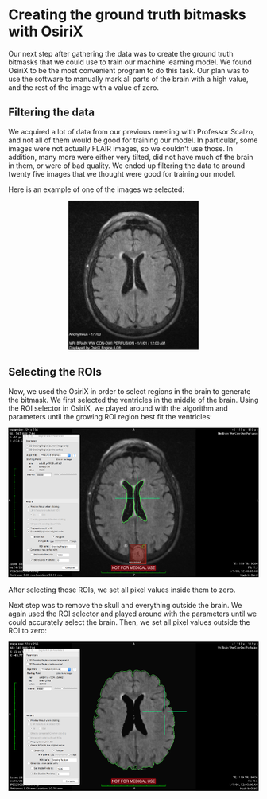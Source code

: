 # Creating the ground truth bitmasks with OsiriX

Our next step after gathering the data was to create the ground truth bitmasks that we could use to
train our machine learning model. We found OsiriX to be the most convenient program to do this task. Our
plan was to use the software to manually mark all parts of the brain with a high value, and the rest of the
image with a value of zero.

## Filtering the data

We acquired a lot of data from our previous meeting with Professor Scalzo, and not all of them would be
good for training our model. In particular, some images were not actually FLAIR images, so we couldn't
use those. In addition, many more were either very tilted, did not have much of the brain in them, 
or were of bad quality. We ended up filtering the data to around twenty five images that we thought were
good for training our model. 

Here is an example of one of the images we selected:

<div style="text-align:center;"><img style="height: 300px;" src ="public/data-example.png" /></div>

## Selecting the ROIs

Now, we used the OsiriX in order to select regions in the brain to generate the bitmask. We first selected
the ventricles in the middle of the brain. Using the ROI selector in OsiriX, we played around with the 
algorithm and parameters until the growing ROI region best fit the ventricles:

<div style="text-align:center;"><img style="height: 300px;" src ="public/ventricles.png" /></div>

After selecting those ROIs, we set all pixel values inside them to zero.

Next step was to remove the skull and everything outside the brain. We again used the ROI selector and
played around with the parameters until we could accurately select the brain. Then, we set all pixel
values outside the ROI to zero:

<div style="text-align:center;"><img style="height: 300px;" src ="public/brain.png" /></div>
 
 

